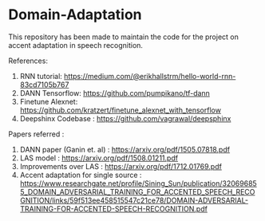 # Domain-Adaptation

This repository has been made to maintain the code for the project on accent adaptation in speech recognition.

References:
1. RNN tutorial: https://medium.com/@erikhallstrm/hello-world-rnn-83cd7105b767
2. DANN Tensorflow: https://github.com/pumpikano/tf-dann
3. Finetune Alexnet: https://github.com/kratzert/finetune_alexnet_with_tensorflow
4. Deepshinx Codebase : https://github.com/vagrawal/deepsphinx

Papers referred :
1. DANN paper (Ganin et. al) : https://arxiv.org/pdf/1505.07818.pdf
2. LAS model : https://arxiv.org/pdf/1508.01211.pdf
3. Improvements over LAS : https://arxiv.org/pdf/1712.01769.pdf
4. Accent adaptation for single source : https://www.researchgate.net/profile/Sining_Sun/publication/320696855_DOMAIN_ADVERSARIAL_TRAINING_FOR_ACCENTED_SPEECH_RECOGNITION/links/59f513ee458515547c21ce78/DOMAIN-ADVERSARIAL-TRAINING-FOR-ACCENTED-SPEECH-RECOGNITION.pdf

